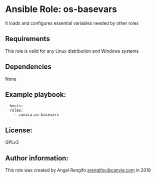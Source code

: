 # Ansible Role: os-basevars
It loads and configures essential variables needed by other roles

## Requirements
This role is valid for any Linux distribution and Windows systems

## Dependencies
None

## Example playbook:
    - hosts:
      roles:
        - canvia.os-basevars

## License:
GPLv3

## Author information:
This role was created by Angel Rengifo <arengifoc@canvia.com> in 2019
